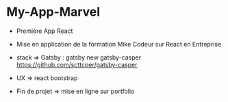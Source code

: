 # My-App-Marvel
- Première App React
- Mise en application de la formation Mike Codeur sur React en Entreprise
- stack => Gatsby : gatsby new gatsby-casper https://github.com/scttcper/gatsby-casper

- UX => react bootstrap

- Fin de projet => mise en ligne sur portfolio
